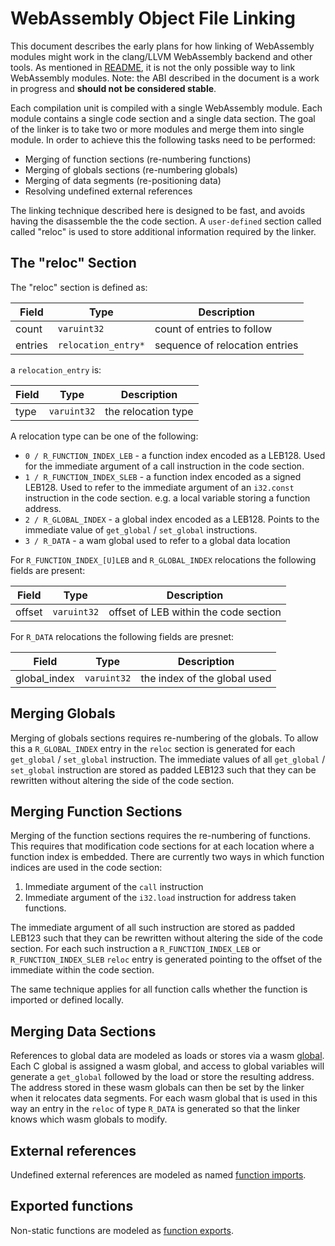 WebAssembly Object File Linking
===============================

This document describes the early plans for how linking of WebAssembly modules
might work in the clang/LLVM WebAssembly backend and other tools.  As mentioned
in [README](README.md), it is not the only possible way to link WebAssembly
modules.  Note: the ABI described in the document is a work in progress and
**should not be considered stable**.

Each compilation unit is compiled with a single WebAssembly module.  Each
module contains a single code section and a single data section.  The goal
of the linker is to take two or more modules and merge them into single module.
In order to achieve this the following tasks need to be performed:

- Merging of function sections (re-numbering functions)
- Merging of globals sections (re-numbering globals)
- Merging of data segments (re-positioning data)
- Resolving undefined external references

The linking technique described here is designed to be fast, and avoids having
the disassemble the the code section.  A `user-defined` section called called
"reloc" is used to store additional information required by the linker.

The "reloc" Section
-------------------

The "reloc" section is defined as:

| Field   | Type                | Description                    |
| ------- | ------------------- | ------------------------------ |
| count   | `varuint32`         | count of entries to follow     |
| entries | `relocation_entry*` | sequence of relocation entries |

a `relocation_entry` is:

| Field    | Type                | Description                    |
| -------- | ------------------- | ------------------------------ |
| type     | `varuint32`         | the relocation type            |

A relocation type can be one of the following:

- `0 / R_FUNCTION_INDEX_LEB` - a function index encoded as a LEB128.  Used
  for the immediate argument of a call instruction in the code section.
- `1 / R_FUNCTION_INDEX_SLEB` - a function index encoded as a signed LEB128.
  Used to refer to the immediate argument of an `i32.const` instruction
  in the code section. e.g. a local variable storing a function address.
- `2 / R_GLOBAL_INDEX` - a global index encoded as a LEB128.  Points to
  the immediate value of `get_global` / `set_global` instructions.
- `3 / R_DATA` - a wam global used to refer to a global data location

For `R_FUNCTION_INDEX_[U]LEB` and `R_GLOBAL_INDEX` relocations the following
fields are present:

| Field  | Type                | Description                           |
| ------ | ------------------- | ------------------------------------- |
| offset | `varuint32`         | offset of LEB within the code section |

For `R_DATA` relocations the following fields are presnet:

| Field         | Type              | Description                    |
| ------------- | ----------------- | ------------------------------ |
| global\_index | `varuint32`       | the index of the global used   |

Merging Globals
---------------

Merging of globals sections requires re-numbering of the globals.  To allow
this a `R_GLOBAL_INDEX` entry in the `reloc` section is generated for each
`get_global` / `set_global` instruction.  The immediate values of all
`get_global` / `set_global` instruction are stored as padded LEB123 such that
they can be rewritten without altering the side of the code section.

Merging Function Sections
-------------------------

Merging of the function sections requires the re-numbering of functions.  This
requires that modification code sections for at each location where a function
index is embedded.  There are currently two ways in which function indices are
used in the code section:

1. Immediate argument of the `call` instruction
2. Immediate argument of the `i32.load` instruction for address taken
   functions.

The immediate argument of all such instruction are stored as padded LEB123
such that they can be rewritten without altering the side of the code section.
For each such instruction a `R_FUNCTION_INDEX_LEB` or `R_FUNCTION_INDEX_SLEB`
`reloc` entry is generated pointing to the offset of the immediate within the
code section.

The same technique applies for all function calls whether the function is
imported or defined locally.

Merging Data Sections
---------------------

References to global data are modeled as loads or stores via a wasm
[global](https://github.com/WebAssembly/design/blob/master/Modules.md#global-variables).
Each C global is assigned a wasm global, and access to global variables will
generate a `get_global` followed by the load or store the resulting address.
The address stored in these wasm globals can then be set by the linker when it
relocates data segments.  For each wasm global that is used in this way an entry
in the `reloc` of type `R_DATA` is generated so that the linker knows which
wasm globals to modify.

External references
-------------------

Undefined external references are modeled as named [function
imports](https://github.com/WebAssembly/design/blob/master/Modules.md#imports).

Exported functions
------------------

Non-static functions are modeled as [function
exports](https://github.com/WebAssembly/design/blob/master/Modules.md#exports).

